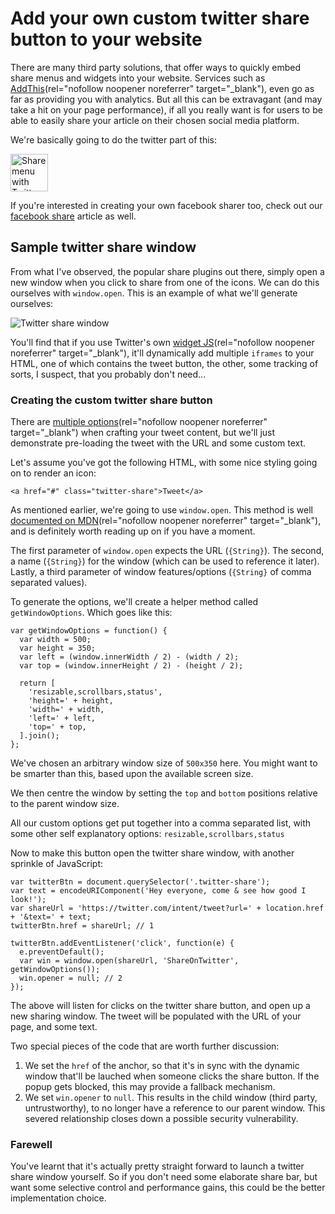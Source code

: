 # Add your own custom twitter share button to your website

There are many third party solutions, that offer ways to quickly embed share menus and widgets
into your website. Services such as [AddThis](http://www.addthis.com)(rel="nofollow noopener noreferrer" target="_blank"), 
even go as far as providing you with analytics. But all this can be extravagant (and may take a hit
on your page performance), if all you really want is for users to be able to easily share your article on their
chosen social media platform.

We're basically going to do the twitter part of this:

<img src="/assets/images/posts/twitter-share-button/twitter-share-button.png" alt="Share menu with Twitter button" width="60" class="img-thumbnail">

If you're interested in creating your own facebook sharer too, check out our
[facebook share](/add-custom-facebook-share-button-to-website) article as well.

## Sample twitter share window

From what I've observed, the popular share plugins out there, simply open a new window when you click to share from one of the icons. We
can do this ourselves with `window.open`. This is an example of what we'll generate ourselves:

<img src="/assets/images/posts/twitter-share-button/twitter-share-window.png" alt="Twitter share window" class="img-thumbnail">

You'll find that if you use Twitter's own 
[widget JS](https://dev.twitter.com/web/javascript/loading)(rel="nofollow noopener noreferrer" target="_blank"),
it'll dynamically add multiple `iframes` to your HTML, one of which contains the tweet button, the other, some tracking
of sorts, I suspect, that you probably don't need...

### Creating the custom twitter share button

There are [multiple options](https://dev.twitter.com/web/tweet-button#tweet-text-components)(rel="nofollow noopener noreferrer" target="_blank")
when crafting your tweet content, but we'll just demonstrate pre-loading the tweet
with the URL and some custom text.

Let's assume you've got the following HTML, with some nice styling going on to render an icon:

```
<a href="#" class="twitter-share">Tweet</a>
```

As mentioned earlier, we're going to use `window.open`. This method is well
[documented on MDN](https://developer.mozilla.org/en-US/docs/Web/API/Window/open)(rel="nofollow noopener noreferrer" target="_blank"),
and is definitely worth reading up on if you have a moment.

The first parameter of `window.open` expects the URL (`{String}`). The second, a name (`{String}`) for the window
(which can be used to reference it later). Lastly, a third parameter of window features/options (`{String}` of
comma separated values).

To generate the options, we'll create a helper method called `getWindowOptions`. Which goes like this:

```
var getWindowOptions = function() {
  var width = 500;
  var height = 350;
  var left = (window.innerWidth / 2) - (width / 2);
  var top = (window.innerHeight / 2) - (height / 2);

  return [
    'resizable,scrollbars,status',
    'height=' + height,
    'width=' + width,
    'left=' + left,
    'top=' + top,
  ].join();
};
```

We've chosen an arbitrary window size of `500x350` here. You might want to be smarter than this, based upon the
available screen size. 

We then centre the window by setting the `top` and `bottom` positions relative to the parent window size.

All our custom options get put together into a comma separated list, with some other self explanatory options:
`resizable,scrollbars,status`

Now to make this button open the twitter share window, with another sprinkle of JavaScript:

```
var twitterBtn = document.querySelector('.twitter-share');
var text = encodeURIComponent('Hey everyone, come & see how good I look!');
var shareUrl = 'https://twitter.com/intent/tweet?url=' + location.href + '&text=' + text;
twitterBtn.href = shareUrl; // 1

twitterBtn.addEventListener('click', function(e) {
  e.preventDefault();
  var win = window.open(shareUrl, 'ShareOnTwitter', getWindowOptions());
  win.opener = null; // 2
});
```

The above will listen for clicks on the twitter share button, and open up a new sharing window. The tweet will
be populated with the URL of your page, and some text.

Two special pieces of the code that are worth further discussion:

1. We set the `href` of the anchor, so that it's in sync with the dynamic window that'll be lauched when
someone clicks the share button. If the popup gets blocked, this may provide a fallback mechanism.
2. We set `win.opener` to `null`. This results in the child window (third party, untrustworthy),
to no longer have a reference to our parent window. This severed relationship closes down a possible security
vulnerability. 

### Farewell

You've learnt that it's actually pretty straight forward to launch a twitter share window yourself. So if you don't
need some elaborate share bar, but want some selective control and performance gains, this could be the better
implementation choice.
